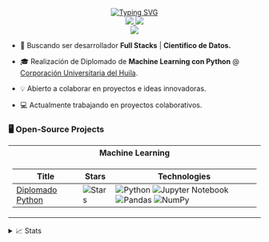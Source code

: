 <p align="center">
<a href="https://github.com/brayamrt">
     <img src="https://readme-typing-svg.demolab.com?font=Georgia&size=18&duration=2000&pause=100&multiline=true&width=500&height=80&lines=Brayam+David+Ricardo;Systems+Engineer;Back-end+Dev" alt="Typing SVG" />
</a>
<br/>

<a href="https://www.linkedin.com/in/brayam-ricardo/">
    <img src="https://img.shields.io/badge/-Linkedin-blue?style=flat-square&logo=linkedin">
</a>
<a href="mailto:bdricardo71@gmail.com">
    <img src="https://img.shields.io/badge/-Email-red?style=flat-square&logo=gmail&logoColor=white">
</a>

<br/> 
<a href="https://github.com/brayamrt">
    <img src="https://github-stats-alpha.vercel.app/api?username=brayamrt&cc=22272e&tc=37BCF6&ic=fff&bc=0000">
</a>

</p>

* 📖 Buscando ser desarrollador **Full Stacks** | **Cientifico de Datos.**

* 🎓 Realización de Diplomado de **Machine Learning con Python** @ [Corporación Universitaria del Huila](https://corhuila.edu.co). 

* 💡 Abierto a colaborar en proyectos e ideas innovadoras.

* 💻 Actualmente trabajando en proyectos colaborativos.


### 🖥️ Open-Source Projects
<table>
<tr><th>Machine Learning </th>
<tr><td>

|Title | Stars | Technologies|
|--|--|--|
| [Diplomado Python](https://github.com/brayamrt/DiplomadoPython) | <img alt="Stars" src="https://img.shields.io/github/stars/brayamrt/DiplomadoPython?style=flat-square&labelColor=black"/> | ![Python](https://img.shields.io/badge/Python-black?style=flat-square&logo=python&logoColor=white) ![Jupyter Notebook](https://img.shields.io/badge/Jupyter-Notebook-black?style=flat-square&logo=jupyter&logoColor=white)  ![Pandas](https://img.shields.io/badge/Pandas-black?style=flat-square&logo=pandas&logoColor=white) ![NumPy](https://img.shields.io/badge/NumPy-black?style=flat-square&logo=numpy&logoColor=white) |

     
</td></tr> </table>

<details>
<summary>📈 Stats</summary>
<br>
My Github Stats

![](http://github-profile-summary-cards.vercel.app/api/cards/profile-details?username=brayamrt&theme=dracula) 

![](http://github-profile-summary-cards.vercel.app/api/cards/repos-per-language?username=brayamrt&theme=dracula) 
![](http://github-profile-summary-cards.vercel.app/api/cards/most-commit-language?username=brayamrt&theme=dracula)
</details>

